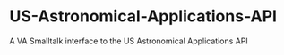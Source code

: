 # US-Astronomical-Applications-API
A VA Smalltalk interface to the US Astronomical Applications API
